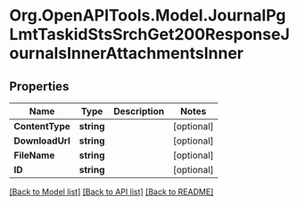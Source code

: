# Org.OpenAPITools.Model.JournalPgLmtTaskidStsSrchGet200ResponseJournalsInnerAttachmentsInner

## Properties

Name | Type | Description | Notes
------------ | ------------- | ------------- | -------------
**ContentType** | **string** |  | [optional] 
**DownloadUrl** | **string** |  | [optional] 
**FileName** | **string** |  | [optional] 
**ID** | **string** |  | [optional] 

[[Back to Model list]](../README.md#documentation-for-models) [[Back to API list]](../README.md#documentation-for-api-endpoints) [[Back to README]](../README.md)

